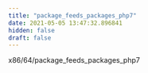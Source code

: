```yaml
---
title: "package_feeds_packages_php7"
date: 2021-05-05 13:47:32.896841
hidden: false
draft: false
---
```


x86/64/package_feeds_packages_php7

